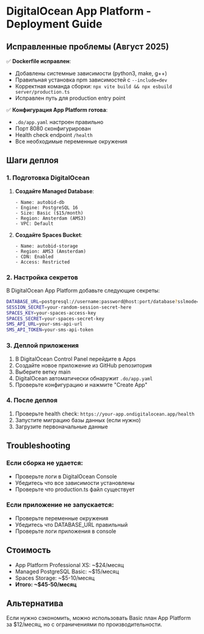 # DigitalOcean App Platform - Deployment Guide

## Исправленные проблемы (Август 2025)

✅ **Dockerfile исправлен**:
- Добавлены системные зависимости (python3, make, g++)
- Правильная установка npm зависимостей с `--include=dev`
- Корректная команда сборки: `npx vite build && npx esbuild server/production.ts`
- Исправлен путь для production entry point

✅ **Конфигурация App Platform готова**:
- `.do/app.yaml` настроен правильно
- Порт 8080 сконфигурирован
- Health check endpoint `/health`
- Все необходимые переменные окружения

## Шаги деплоя

### 1. Подготовка DigitalOcean

1. **Создайте Managed Database**:
   ```
   - Name: autobid-db
   - Engine: PostgreSQL 16
   - Size: Basic ($15/month)
   - Region: Amsterdam (AMS3)
   - VPC: Default
   ```

2. **Создайте Spaces Bucket**:
   ```
   - Name: autobid-storage
   - Region: AMS3 (Amsterdam)
   - CDN: Enabled
   - Access: Restricted
   ```

### 2. Настройка секретов

В DigitalOcean App Platform добавьте следующие секреты:

```bash
DATABASE_URL=postgresql://username:password@host:port/database?sslmode=require
SESSION_SECRET=your-random-session-secret-here
SPACES_KEY=your-spaces-access-key
SPACES_SECRET=your-spaces-secret-key
SMS_API_URL=your-sms-api-url
SMS_API_TOKEN=your-sms-api-token
```

### 3. Деплой приложения

1. В DigitalOcean Control Panel перейдите в Apps
2. Создайте новое приложение из GitHub репозитория
3. Выберите ветку main
4. DigitalOcean автоматически обнаружит `.do/app.yaml`
5. Проверьте конфигурацию и нажмите "Create App"

### 4. После деплоя

1. Проверьте health check: `https://your-app.ondigitalocean.app/health`
2. Запустите миграцию базы данных (если нужно)
3. Загрузите первоначальные данные

## Troubleshooting

### Если сборка не удается:
- Проверьте логи в DigitalOcean Console
- Убедитесь что все зависимости установлены
- Проверьте что production.ts файл существует

### Если приложение не запускается:
- Проверьте переменные окружения
- Убедитесь что DATABASE_URL правильный
- Проверьте логи приложения в console

## Стоимость

- App Platform Professional XS: ~$24/месяц
- Managed PostgreSQL Basic: ~$15/месяц  
- Spaces Storage: ~$5-10/месяц
- **Итого: ~$45-50/месяц**

## Альтернатива

Если нужно сэкономить, можно использовать Basic план App Platform за $12/месяц, но с ограничениями по производительности.